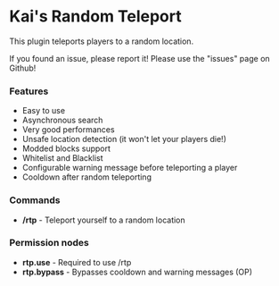 # Kai's Random Teleport
This plugin teleports players to a random location. 

If you found an issue, please report it!
Please use the "issues" page on Github!


### Features
- Easy to use
- Asynchronous search
- Very good performances
- Unsafe location detection (it won't let your players die!)
- Modded blocks support
- Whitelist and Blacklist
- Configurable warning message before teleporting a player
- Cooldown after random teleporting 

### Commands
- **/rtp** - Teleport yourself to a random location

### Permission nodes
- **rtp.use** - Required to use /rtp
- **rtp.bypass** - Bypasses cooldown and warning messages (OP) 
